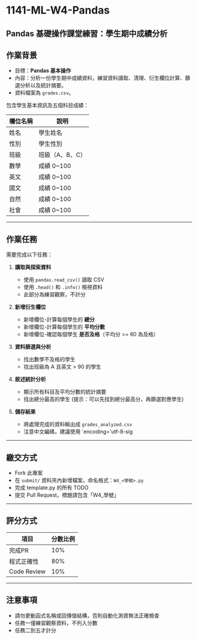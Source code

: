 # 1141-ML-W4-Pandas

## Pandas 基礎操作課堂練習：學生期中成績分析

## 作業背景
- 目標：**Pandas 基本操作**
- 內容：分析一份學生期中成績資料，練習資料讀取、清理、衍生欄位計算、篩選分析以及統計摘要。  
- 資料檔案為 `grades.csv`。

包含學生基本資訊及五個科目成績：

| 欄位名稱 | 說明 |
|----------|------|
| 姓名     | 學生姓名 |
| 性別     | 學生性別 |
| 班級     | 班級（A、B、C） |
| 數學     | 成績 0~100 |
| 英文     | 成績 0~100 |
| 國文     | 成績 0~100 |
| 自然     | 成績 0~100 |
| 社會     | 成績 0~100 |

---

## 作業任務
需要完成以下任務：

1. **讀取與探索資料**  
   - 使用 `pandas.read_csv()` 讀取 CSV  
   - 使用 `.head()` 和 `.info()` 檢視資料
   - 此部分為練習觀察，不計分

2. **新增衍生欄位**  
   - 新增欄位-計算每個學生的 **總分**  
   - 新增欄位-計算每個學生的 **平均分數**  
   - 新增欄位-確認每個學生 **是否及格**（平均分 >= 60 為及格）  

3. **資料篩選與分析**  
   - 找出數學不及格的學生  
   - 找出班級為 A 且英文 > 90 的學生  

4. **敘述統計分析**  
   - 顯示所有科目及平均分數的統計摘要  
   - 找出總分最高的學生 (提示：可以先找到總分最高分，再篩選對應學生)

5. **儲存結果**  
   - 將處理完成的資料輸出成 `grades_analyzed.csv`
   - 注意中文編碼，建議使用 `encoding='utf-8-sig

---

## 繳交方式
- Fork 此專案
- 在 `submit/` 資料夾內新增檔案，命名格式：`W4_<學號>.py`
- 完成 template.py 的所有 TODO
- 提交 Pull Request，標題請包含「W4_學號」

---

## 評分方式

| 項目          | 分數比例 | 
| ----------- | ---- | 
| 完成PR         | 10%  | 
| 程式正確性         | 80%  |
| Code Review | 10%  | 

---

## 注意事項

- 請勿更動函式名稱或回傳值結構，否則自動化測資無法正確檢查
- 任務一僅練習觀察資料，不列入分數
- 任務二到五才計分
